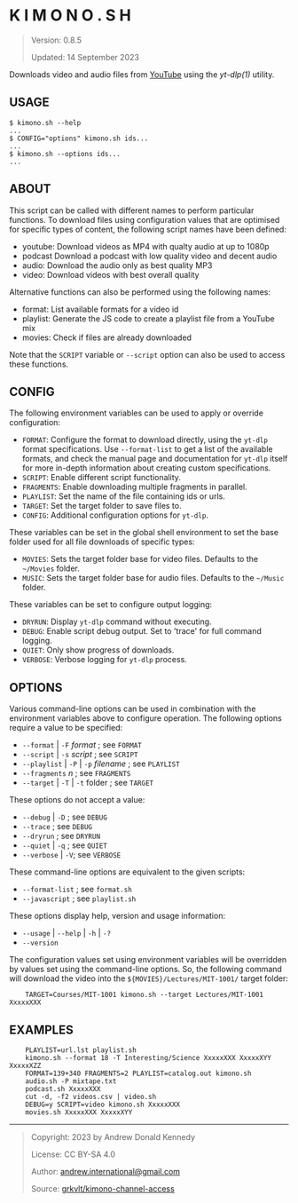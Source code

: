 # K I M O N O . S H

> Version: 0.8.5
>
> Updated: 14 September 2023

Downloads video and audio files from [YouTube](https://youtu.be/) using
the _yt-dlp(1)_ utility.

## USAGE

```shell
$ kimono.sh --help
...
$ CONFIG="options" kimono.sh ids...
...
$ kimono.sh --options ids...
...
```

## ABOUT

This script can be called with different names to perform particular
functions. To download files using configuration values that are optimised
for specific types of content, the following script names have been
defined:

- youtube:
    Download videos as MP4 with qualty audio at up to 1080p
- podcast
    Download a podcast with low quality video and decent audio
- audio:
    Download the audio only as best quality MP3
- video:
    Download videos with best overall quality

Alternative functions can also be performed using the following names:

- format:
    List available formats for a video id
- playlist:
    Generate the JS code to create a playlist file from a YouTube mix
- movies:
    Check if files are already downloaded

Note that the `SCRIPT` variable or `--script` option can also be used to
access these functions.

## CONFIG

The following environment variables can be used to apply or override
configuration:

- `FORMAT`:
    Configure the format to download directly, using the `yt-dlp`
    format specifications. Use `--format-list` to get a list of the
    available formats, and check the manual page and documentation
    for `yt-dlp` itself for more in-depth information about creating
    custom specifications.
- `SCRIPT`:
    Enable different script functionality.
- `FRAGMENTS`:
    Enable downloading multiple fragments in parallel.
- `PLAYLIST`:
    Set the name of the file containing ids or urls.
- `TARGET`:
    Set the target folder to save files to.
- `CONFIG`:
    Additional configuration options for `yt-dlp`.

These variables can be set in the global shell environment to set
the base folder used for all file downloads of specific types:

- `MOVIES`:
    Sets the target folder base for video files. Defaults to the
    `~/Movies` folder.
- `MUSIC`:
    Sets the target folder base for audio files. Defaults to the
    `~/Music` folder.

These variables can be set to configure output logging:

- `DRYRUN`:
    Display `yt-dlp` command without executing.
- `DEBUG`:
    Enable script debug output.  Set to 'trace' for full command logging.
- `QUIET`:
    Only show progress of downloads.
- `VERBOSE`:
    Verbose logging for `yt-dlp` process.

## OPTIONS

Various command-line options can be used in combination with the
environment variables above to configure operation. The following options
require a value to be specified:

- `--format` | `-F` _format_ ; see `FORMAT`
- `--script` | `-s` _script_ ; see `SCRIPT`
- `--playlist` | `-P` | `-p` _filename_ ; see `PLAYLIST`
- `--fragments` _n_ ; see `FRAGMENTS`
- `--target` | `-T` | `-t` folder ; see `TARGET`

These options do not accept a value:

- `--debug` | `-D` ; see `DEBUG`
- `--trace` ; see `DEBUG`
- `--dryrun` ; see `DRYRUN`
- `--quiet` | `-q` ; see `QUIET`
- `--verbose` | `-V`; see `VERBOSE`

These command-line options are equivalent to the given scripts:

- `--format-list` ; see `format.sh`
- `--javascript` ; see `playlist.sh`

These options display help, version and usage information:

- `--usage` | `--help` | `-h` | `-?`
- `--version`

The configuration values set using environment variables will be overridden
by values set using the command-line options. So, the following command will
download the video into the `${MOVIES}/Lectures/MIT-1001/` target folder:

```shell
    TARGET=Courses/MIT-1001 kimono.sh --target Lectures/MIT-1001 XxxxxXXX
```

## EXAMPLES

```shell
    PLAYLIST=url.lst playlist.sh
    kimono.sh --format 18 -T Interesting/Science XxxxxXXX XxxxxXYY XxxxxXZZ
    FORMAT=139+340 FRAGMENTS=2 PLAYLIST=catalog.out kimono.sh
    audio.sh -P mixtape.txt
    podcast.sh XxxxxXXX
    cut -d, -f2 videos.csv | video.sh 
    DEBUG=y SCRIPT=video kimono.sh XxxxxXXX
    movies.sh XxxxxXXX XxxxxXYY
```

---

> Copyright: 2023 by Andrew Donald Kennedy
>
> License: CC BY-SA 4.0
>
> Author: [andrew.international@gmail.com](mailto:andrew.international+kimono@gmail.com)
>
> Source: [grkvlt/kimono-channel-access](https://github.com/grkvlt/kimono-channel-access.git)
